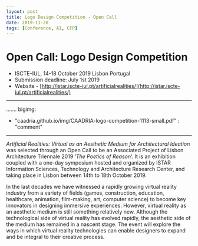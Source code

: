 ```yaml
---
layout: post
title: Logo Design Competition - Open Call
date: 2019-11-20
tags: [Conference, AI, CFP]
---
```


# Open Call: Logo Design Competition

* ISCTE-IUL, 14-18 October 2019 Lisbon Portugal
* Submission deadline: July 1st 2019
* Website - [http://istar.iscte-iul.pt/artificialrealities/](http://istar.iscte-iul.pt/artificialrealities/)

---
.......
bigimg: 
  - "caadria.github.io/img/CAADRIA-logo-competition-1113-small.pdf" : "comment"
--- 




*Artificial Realities: Virtual as an Aesthetic Medium for Architectural Ideation* was selected through an Open Call to be an Associated Project of Lisbon Architecture Triennale 2019 ‘*The Poetics of Reason*’. It is an exhibition coupled with a one-day symposium hosted and organized by ISTAR Information Sciences, Technology and Architecture Research Center, and taking place in Lisbon between 14th to 18th October 2019.

In the last decades we have witnessed a rapidly growing virtual reality industry from a variety of fields (games, construction, education, healthcare, animation, film-making, art, computer science) to become key innovators in designing immersive experiences. However, virtual reality as an aesthetic medium is still something relatively new. Although the technological side of virtual reality has evolved rapidly, the aesthetic side of the medium has remained in a nascent stage. The event will explore the ways in which virtual reality technologies can enable designers to expand and be integral to their creative process.



